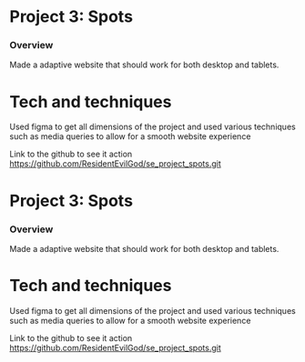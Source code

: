# Project 3: Spots

### Overview

Made a adaptive website that should work for both desktop and tablets.

# Tech and techniques

Used figma to get all dimensions of the project and used various techniques such as media queries to allow for a smooth website experience

Link to the github to see it action
https://github.com/ResidentEvilGod/se_project_spots.git

# Project 3: Spots

### Overview

Made a adaptive website that should work for both desktop and tablets.

# Tech and techniques

Used figma to get all dimensions of the project and used various techniques such as media queries to allow for a smooth website experience

Link to the github to see it action
https://github.com/ResidentEvilGod/se_project_spots.git
